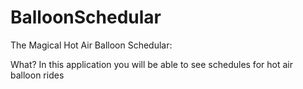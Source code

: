 # BalloonSchedular


The Magical Hot Air Balloon Schedular:

What?
In this application you will be able to see schedules for hot air balloon rides